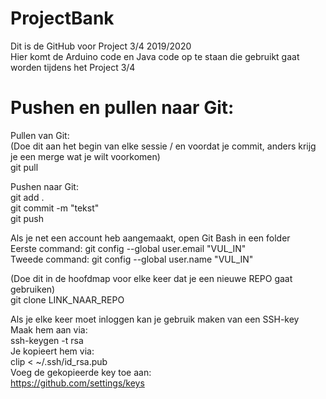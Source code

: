 # ProjectBank
Dit is de GitHub voor Project 3/4 2019/2020  
Hier komt de Arduino code en Java code op te staan die gebruikt gaat worden tijdens het Project 3/4

Pushen en pullen naar Git:  
=======

Pullen van Git:  
(Doe dit aan het begin van elke sessie / en voordat je commit, anders krijg je een merge wat je wilt voorkomen)  
git pull  

Pushen naar Git:  
   git add .  
   git commit -m "tekst"  
   git push  


Als je net een account heb aangemaakt, open Git Bash in een folder  
Eerste command:  git config --global user.email "VUL_IN"  
Tweede command:  git config --global user.name "VUL_IN"  

(Doe dit in de hoofdmap voor elke keer dat je een nieuwe REPO gaat gebruiken)  
git clone LINK_NAAR_REPO 

Als je elke keer moet inloggen kan je gebruik maken van een SSH-key  
Maak hem aan via:  
ssh-keygen -t rsa  
Je kopieert hem via:  
clip < ~/.ssh/id_rsa.pub  
Voeg de gekopieerde key toe aan:  
https://github.com/settings/keys  